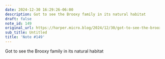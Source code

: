 ```yaml
---
date: 2024-12-30 16:29:26-06:00
description: Got to see the Brooxy family in its natural habitat
draft: false
note_id: 149
original_url: https://harper.micro.blog/2024/12/30/got-to-see-the-brooxy.html
sub_title: Untitled
title: 'Note #149'
---
```


Got to see the Brooxy family in its natural habitat